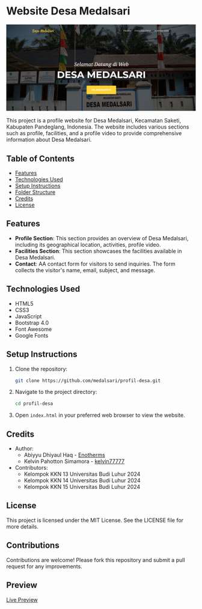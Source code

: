 # Website Desa Medalsari

![Home](home.png)

This project is a profile website for Desa Medalsari, Kecamatan Saketi, Kabupaten Pandeglang, Indonesia. The website includes various sections such as profile, facilities, and a profile video to provide comprehensive information about Desa Medalsari.

## Table of Contents

- [Features](#features)
- [Technologies Used](#technologies-used)
- [Setup Instructions](#setup-instructions)
- [Folder Structure](#folder-structure)
- [Credits](#credits)
- [License](#license)

## Features

- **Profile Section**: This section provides an overview of Desa Medalsari, including its geographical location, activities, profile video.
- **Facilities Section**: This section showcases the facilities available in Desa Medalsari.
- **Contact**: AA contact form for visitors to send inquiries. The form collects the visitor's name, email, subject, and message.

## Technologies Used

- HTML5
- CSS3
- JavaScript
- Bootstrap 4.0
- Font Awesome
- Google Fonts

## Setup Instructions

1. Clone the repository:
    ```sh
    git clone https://github.com/medalsari/profil-desa.git
    ```
2. Navigate to the project directory:
    ```sh
    cd profil-desa
    ```
3. Open `index.html` in your preferred web browser to view the website.

## Credits

- Author: 
    - Abiyyu Dhiyaul Haq - [Enotherms](https://github.com/Enotherms)
    - Kelvin Pahotton Simamora - [kelvin77777](https://github.com/kelvin77777)
- Contributors:
    - Kelompok KKN 13 Universitas Budi Luhur 2024
    - Kelompok KKN 14 Universitas Budi Luhur 2024
    - Kelompok KKN 15 Universitas Budi Luhur 2024


## License

This project is licensed under the MIT License. See the LICENSE file for more details.

## Contributions

Contributions are welcome! Please fork this repository and submit a pull request for any improvements.

## Preview

[Live Preview](https://medalsari.github.io/profil-desa/)

